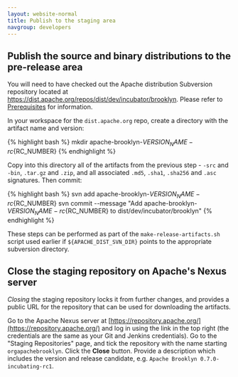 ```yaml
---
layout: website-normal
title: Publish to the staging area
navgroup: developers
---
```


Publish the source and binary distributions to the pre-release area
-------------------------------------------------------------------

You will need to have checked out the Apache distribution Subversion repository located at
https://dist.apache.org/repos/dist/dev/incubator/brooklyn. Please refer to [Prerequisites](prerequisites.html) for
information.

In your workspace for the `dist.apache.org` repo, create a directory with the artifact name and version:

{% highlight bash %}
mkdir apache-brooklyn-${VERSION_NAME}-rc${RC_NUMBER}
{% endhighlight %}

Copy into this directory all of the artifacts from the previous step - `-src` and `-bin`, `.tar.gz` and `.zip`, and all
associated `.md5`, `.sha1`, `.sha256` and `.asc` signatures. Then commit:

{% highlight bash %}
svn add apache-brooklyn-${VERSION_NAME}-rc${RC_NUMBER}
svn commit --message "Add apache-brooklyn-${VERSION_NAME}-rc${RC_NUMBER} to dist/dev/incubator/brooklyn"
{% endhighlight %}

These steps can be performed as part of the `make-release-artifacts.sh` script used earlier
if `${APACHE_DIST_SVN_DIR}` points to the appropriate subversion directory.


Close the staging repository on Apache's Nexus server
-----------------------------------------------------

*Closing* the staging repository locks it from further changes, and provides a public URL for the repository that can
be used for downloading the artifacts.

Go to the Apache Nexus server at [https://repository.apache.org/](https://repository.apache.org/) and log in using the
link in the top right (the credentials are the same as your Git and Jenkins credentials). Go to the "Staging
Repositories" page, and tick the repository with the name starting `orgapachebrooklyn`. Click the **Close** button.
Provide a description which includes the version and release candidate, e.g. `Apache Brooklyn 0.7.0-incubating-rc1`.
